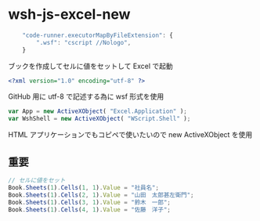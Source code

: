 # wsh-js-excel-new
```javascript
    "code-runner.executorMapByFileExtension": {
        ".wsf": "cscript //Nologo",
    }
```
ブックを作成してセルに値をセットして Excel で起動
```xml
<?xml version="1.0" encoding="utf-8" ?>
```
GitHub 用に utf-8 で記述する為に wsf 形式を使用
```javascript
var App = new ActiveXObject( "Excel.Application" );
var WshShell = new ActiveXObject( "WScript.Shell" );
```
HTML アプリケーションでもコピペで使いたいので new ActiveXObject を使用

## 重要
```javascript
// セルに値をセット
Book.Sheets(1).Cells(1, 1).Value = "社員名";
Book.Sheets(1).Cells(2, 1).Value = "山田　太郎甚左衛門";
Book.Sheets(1).Cells(3, 1).Value = "鈴木　一郎";
Book.Sheets(1).Cells(4, 1).Value = "佐藤　洋子";
```
